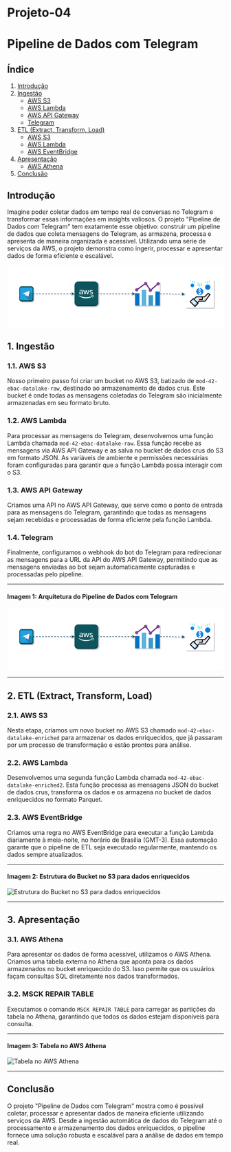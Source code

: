 # Projeto-04
<!DOCTYPE html>
<html lang="pt-BR">
<head>
    <meta charset="UTF-8">
    <title>Pipeline de Dados com Telegram</title>
</head>
<body>

<h1>Pipeline de Dados com Telegram</h1>

<h2>Índice</h2>
<ol>
    <li><a href="#introducao">Introdução</a></li>
    <li><a href="#ingestao">Ingestão</a>
        <ul>
            <li><a href="#aws-s3">AWS S3</a></li>
            <li><a href="#aws-lambda">AWS Lambda</a></li>
            <li><a href="#aws-api-gateway">AWS API Gateway</a></li>
            <li><a href="#telegram">Telegram</a></li>
        </ul>
    </li>
    <li><a href="#etl">ETL (Extract, Transform, Load)</a>
        <ul>
            <li><a href="#aws-s3-2">AWS S3</a></li>
            <li><a href="#aws-lambda-2">AWS Lambda</a></li>
            <li><a href="#aws-eventbridge">AWS EventBridge</a></li>
        </ul>
    </li>
    <li><a href="#apresentacao">Apresentação</a>
        <ul>
            <li><a href="#aws-athena">AWS Athena</a></li>
        </ul>
    </li>
    <li><a href="#conclusao">Conclusão</a></li>
</ol>

<h2 id="introducao">Introdução</h2>
<p>Imagine poder coletar dados em tempo real de conversas no Telegram e transformar essas informações em insights valiosos. O projeto "Pipeline de Dados com Telegram" tem exatamente esse objetivo: construir um pipeline de dados que coleta mensagens do Telegram, as armazena, processa e apresenta de maneira organizada e acessível. Utilizando uma série de serviços da AWS, o projeto demonstra como ingerir, processar e apresentar dados de forma eficiente e escalável.</p>
<img src="images/introducao_4.1.png">
<h2 id="ingestao">1. Ingestão</h2>

<h3 id="aws-s3">1.1. AWS S3</h3>
<p>Nosso primeiro passo foi criar um bucket no AWS S3, batizado de <code>mod-42-ebac-datalake-raw</code>, destinado ao armazenamento de dados crus. Este bucket é onde todas as mensagens coletadas do Telegram são inicialmente armazenadas em seu formato bruto.</p>

<h3 id="aws-lambda">1.2. AWS Lambda</h3>
<p>Para processar as mensagens do Telegram, desenvolvemos uma função Lambda chamada <code>mod-42-ebac-datalake-raw</code>. Essa função recebe as mensagens via AWS API Gateway e as salva no bucket de dados crus do S3 em formato JSON. As variáveis de ambiente e permissões necessárias foram configuradas para garantir que a função Lambda possa interagir com o S3.</p>

<h3 id="aws-api-gateway">1.3. AWS API Gateway</h3>
<p>Criamos uma API no AWS API Gateway, que serve como o ponto de entrada para as mensagens do Telegram, garantindo que todas as mensagens sejam recebidas e processadas de forma eficiente pela função Lambda.</p>

<h3 id="telegram">1.4. Telegram</h3>
<p>Finalmente, configuramos o webhook do bot do Telegram para redirecionar as mensagens para a URL da API do AWS API Gateway, permitindo que as mensagens enviadas ao bot sejam automaticamente capturadas e processadas pelo pipeline.</p>

<hr>
<h4>Imagem 1: Arquitetura do Pipeline de Dados com Telegram</h4>
<img src="images/introducao_4.1.png">
<hr>

<h2 id="etl">2. ETL (Extract, Transform, Load)</h2>

<h3 id="aws-s3-2">2.1. AWS S3</h3>
<p>Nesta etapa, criamos um novo bucket no AWS S3 chamado <code>mod-42-ebac-datalake-enriched</code> para armazenar os dados enriquecidos, que já passaram por um processo de transformação e estão prontos para análise.</p>

<h3 id="aws-lambda-2">2.2. AWS Lambda</h3>
<p>Desenvolvemos uma segunda função Lambda chamada <code>mod-42-ebac-datalake-enriched2</code>. Esta função processa as mensagens JSON do bucket de dados crus, transforma os dados e os armazena no bucket de dados enriquecidos no formato Parquet.</p>

<h3 id="aws-eventbridge">2.3. AWS EventBridge</h3>
<p>Criamos uma regra no AWS EventBridge para executar a função Lambda diariamente à meia-noite, no horário de Brasília (GMT-3). Essa automação garante que o pipeline de ETL seja executado regularmente, mantendo os dados sempre atualizados.</p>

<hr>
<h4>Imagem 2: Estrutura do Bucket no S3 para dados enriquecidos</h4>
<img src="URL_da_Imagem" alt="Estrutura do Bucket no S3 para dados enriquecidos">
<hr>

<h2 id="apresentacao">3. Apresentação</h2>

<h3 id="aws-athena">3.1. AWS Athena</h3>
<p>Para apresentar os dados de forma acessível, utilizamos o AWS Athena. Criamos uma tabela externa no Athena que aponta para os dados armazenados no bucket enriquecido do S3. Isso permite que os usuários façam consultas SQL diretamente nos dados transformados.</p>

<h3>3.2. MSCK REPAIR TABLE</h3>
<p>Executamos o comando <code>MSCK REPAIR TABLE</code> para carregar as partições da tabela no Athena, garantindo que todos os dados estejam disponíveis para consulta.</p>

<hr>
<h4>Imagem 3: Tabela no AWS Athena</h4>
<img src="URL_da_Imagem" alt="Tabela no AWS Athena">
<hr>

<h2 id="conclusao">Conclusão</h2>
<p>O projeto "Pipeline de Dados com Telegram" mostra como é possível coletar, processar e apresentar dados de maneira eficiente utilizando serviços da AWS. Desde a ingestão automática de dados do Telegram até o processamento e armazenamento dos dados enriquecidos, o pipeline fornece uma solução robusta e escalável para a análise de dados em tempo real.</p>

</body>
</html>
